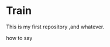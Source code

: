 # Train
This is my first repository ,and whatever.

how to say 

``` zhouyang is an internet ape 


